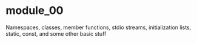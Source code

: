 # module_00 
Namespaces, classes, member functions, stdio streams,
initialization lists, static, const, and some other basic
stuff

